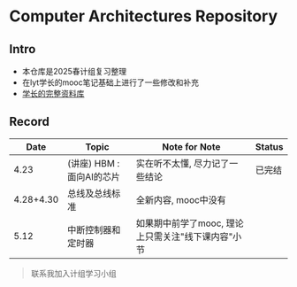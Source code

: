 # Computer Architectures Repository
## Intro
- 本仓库是2025春计组复习整理
- 在lyt学长的mooc笔记基础上进行了一些修改和补充
- [学长的完整资料库](https://github.com/EmptyBlueBox/Computer_Architectures-ljl-2024Spring-PKU)

## Record
|Date|Topic|Note for Note|Status|
|-|-|-|-|
|4.23|(讲座) HBM : 面向AI的芯片|实在听不太懂, 尽力记了一些结论|已完结|
|4.28+4.30|总线及总线标准|全新内容, mooc中没有||
|5.12|中断控制器和定时器|如果期中前学了mooc, 理论上只需关注"线下课内容"小节||

> 联系我加入计组学习小组
